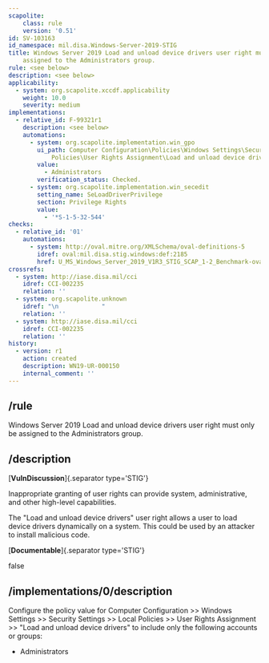 ```yaml
---
scapolite:
    class: rule
    version: '0.51'
id: SV-103163
id_namespace: mil.disa.Windows-Server-2019-STIG
title: Windows Server 2019 Load and unload device drivers user right must only be
    assigned to the Administrators group.
rule: <see below>
description: <see below>
applicability:
  - system: org.scapolite.xccdf.applicability
    weight: 10.0
    severity: medium
implementations:
  - relative_id: F-99321r1
    description: <see below>
    automations:
      - system: org.scapolite.implementation.win_gpo
        ui_path: Computer Configuration\Policies\Windows Settings\Security Settings\Local
            Policies\User Rights Assignment\Load and unload device drivers
        value:
          - Administrators
        verification_status: Checked.
      - system: org.scapolite.implementation.win_secedit
        setting_name: SeLoadDriverPrivilege
        section: Privilege Rights
        value:
          - '*S-1-5-32-544'
checks:
  - relative_id: '01'
    automations:
      - system: http://oval.mitre.org/XMLSchema/oval-definitions-5
        idref: oval:mil.disa.stig.windows:def:2185
        href: U_MS_Windows_Server_2019_V1R3_STIG_SCAP_1-2_Benchmark-oval.xml
crossrefs:
  - system: http://iase.disa.mil/cci
    idref: CCI-002235
    relation: ''
  - system: org.scapolite.unknown
    idref: "\n            "
    relation: ''
  - system: http://iase.disa.mil/cci
    idref: CCI-002235
    relation: ''
history:
  - version: r1
    action: created
    description: WN19-UR-000150
    internal_comment: ''
---
```



## /rule

Windows Server 2019 Load and unload device drivers user right must only be assigned to the Administrators group.

## /description

[**VulnDiscussion**]{.separator type='STIG'}

Inappropriate granting of user rights can provide system, administrative, and other high-level capabilities.

The "Load and unload device drivers" user right allows a user to load device drivers dynamically on a system. This could be used by an attacker to install malicious code.

[**Documentable**]{.separator type='STIG'}

false

## /implementations/0/description

Configure the policy value for Computer Configuration >> Windows Settings >> Security Settings >> Local Policies >> User Rights Assignment >> "Load and unload device drivers" to include only the following accounts or groups:

- Administrators
